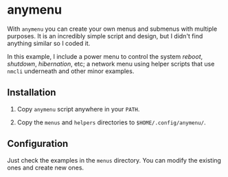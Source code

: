 # anymenu

With `anymenu` you can create your own menus and submenus with multiple purposes. It is an incredibly simple script and design, but I didn't find anything similar so I coded it.

In this example, I include a power menu to control the system *reboot*, *shutdown*, *hibernation*, etc; a network menu using helper scripts that use `nmcli` underneath and other minor examples.


## Installation

1. Copy `anymenu` script anywhere in your `PATH`.

2. Copy the `menus` and `helpers` directories to `$HOME/.config/anymenu/`.

## Configuration

Just check the examples in the `menus` directory. You can modify the existing ones and create new ones.
